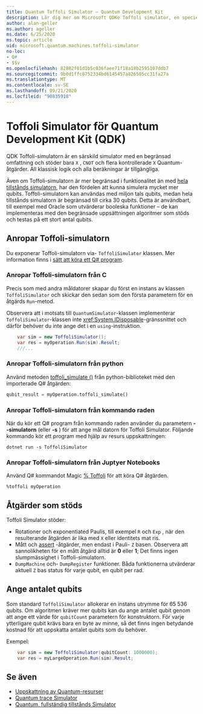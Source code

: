 ```yaml
---
title: Quantum Toffoli Simulator – Quantum Development Kit
description: Lär dig mer om Microsoft QDKe Toffoli simulator, en speciell funktion Quantum simulator som kan användas med miljon tals qubits.
author: alan-geller
ms.author: ageller
ms.date: 6/25/2020
ms.topic: article
uid: microsoft.quantum.machines.toffoli-simulator
no-loc:
- Q#
- $$v
ms.openlocfilehash: 82882f01d1b5c036faee71f18a18b2595107ddb7
ms.sourcegitcommit: 9b0d1ffc8752334bd6145457a826505cc31fa27a
ms.translationtype: MT
ms.contentlocale: sv-SE
ms.lasthandoff: 09/21/2020
ms.locfileid: "90835918"
---
```

# <a name="quantum-development-kit-qdk-toffoli-simulator"></a>Toffoli Simulator för Quantum Development Kit (QDK)

QDK Toffoli-simulatorn är en särskild simulator med en begränsad omfattning och stöder bara `X` , `CNOT` och flera kontrollerade `X` Quantum-åtgärder. All klassisk logik och alla beräkningar är tillgängliga.

Även om Toffoli-simulatorn är mer begränsad i funktionalitet än med [hela tillstånds simulatorn](xref:microsoft.quantum.machines.full-state-simulator), har den fördelen att kunna simulera mycket mer qubits. Toffoli-simulatorn kan användas med miljon tals qubits, medan hela tillstånds simulatorn är begränsad till cirka 30 qubits. Detta är användbart, till exempel med Oracle som utvärderar booleska funktioner – de kan implementeras med den begränsade uppsättningen algoritmer som stöds och testas på ett stort antal qubits.

## <a name="invoking-the-toffoli-simulator"></a>Anropar Toffoli-simulatorn

Du exponerar Toffoli-simulatorn via- `ToffoliSimulator` klassen. Mer information finns i [sätt att köra ett Q# program](xref:microsoft.quantum.guide.host-programs).

### <a name="invoking-the-toffoli-simulator-from-c"></a>Anropar Toffoli-simulatorn från C #

Precis som med andra måldatorer skapar du först en instans av klassen `ToffoliSimulator` och skickar den sedan som den första parametern för en åtgärds `Run`-metod.

Observera att i motsats till `QuantumSimulator`-klassen implementerar `ToffoliSimulator`-klassen inte <xref:System.IDisposable>-gränssnittet och därför behöver du inte ange det i en `using`-instruktion.

```csharp
    var sim = new ToffoliSimulator();
    var res = myOperation.Run(sim).Result;
    ///...
```

### <a name="invoking-the-toffoli-simulator-from-python"></a>Anropar Toffoli-simulatorn från python

Använd metoden [toffoli_simulate ()](https://docs.microsoft.com/python/qsharp-core/qsharp.loader.qsharpcallable) från python-biblioteket med den importerade Q# åtgärden:

```python
qubit_result = myOperation.toffoli_simulate()
```

### <a name="invoking-the-toffoli-simulator-from-the-command-line"></a>Anropar Toffoli-simulatorn från kommando raden

När du kör ett Q# program från kommando raden använder du parametern **--simulatorn** (eller **-s** ) för att ange mål datorn för Toffoli Simulator. Följande kommando kör ett program med hjälp av resurs uppskattningen: 

```dotnetcli
dotnet run -s ToffoliSimulator
```

### <a name="invoking-the-toffoli-simulator-from-juptyer-notebooks"></a>Anropar Toffoli-simulatorn från Juptyer Notebooks

Använd Q# kommandot Magic [% Toffoli](xref:microsoft.quantum.iqsharp.magic-ref.toffoli) för att köra Q# åtgärden.

```
%toffoli myOperation
```

## <a name="supported-operations"></a>Åtgärder som stöds

Toffoli Simulator stöder:

* Rotationer och exponentiated Paulis, till exempel `R` och `Exp` , när den resulterande åtgärden är lika med `X` eller identitets mat ris.
* Mått och [assert](xref:microsoft.quantum.diagnostics.assertmeasurement) -åtgärder, men endast i Pauli- `Z` basen. Observera att sannolikheten för en mått åtgärd alltid är **0** eller **1**; Det finns ingen slumpmässighet i Toffoli-simulatorn.
* `DumpMachine` och- `DumpRegister` funktioner.
Båda funktionerna utvärderar aktuell `Z` bas status för varje qubit, en qubit per rad.

## <a name="specifying-the-number-of-qubits"></a>Ange antalet qubits

Som standard `ToffoliSimulator` allokerar en instans utrymme för 65 536 qubits.
Om algoritmen kräver mer qubits kan du ange antalet qubit genom att ange ett värde för `qubitCount` parametern för konstruktorn.
För varje ytterligare qubit krävs bara en byte av minne, så det finns ingen betydande kostnad för att uppskatta antalet qubits som du behöver.

Exempel:

```csharp
    var sim = new ToffoliSimulator(qubitCount: 1000000);
    var res = myLargeOperation.Run(sim).Result;
```

## <a name="see-also"></a>Se även

- [Uppskattning av Quantum-resurser](xref:microsoft.quantum.machines.resources-estimator)
- [Quantum trace Simulator](xref:microsoft.quantum.machines.qc-trace-simulator.intro)
- [Quantum, fullständig tillstånds Simulator](xref:microsoft.quantum.machines.full-state-simulator) 